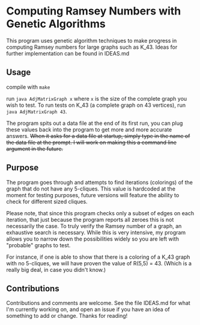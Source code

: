 Computing Ramsey Numbers with Genetic Algorithms
==============

This program uses genetic algorithm techniques to make progress in computing Ramsey numbers for large graphs such as K_43. Ideas for further implementation can be found in IDEAS.md

Usage
---------
compile with `make`

run `java AdjMatrixGraph x` where `x` is the size of the complete graph you wish to test. To run tests on K_43 (a complete graph on 43 vertices), run `java AdjMatrixGraph 43`.

The program spits out a data file at the end of its first run, you can plug these values back into the program to get more and more accurate answers. ~~When it asks for a data file at startup, simply type in the name of the data file at the prompt. I will work on making this a command line argument in the future.~~ 

Purpose
-------

The program goes through and attempts to find iterations (colorings) of the graph that do not have any 5-cliques. This value is hardcoded at the moment for testing purposes, future versions will feature the ability to check for different sized cliques. 

Please note, that since this program checks only a subset of edges on each iteration, that just because the program reports all zeroes this is not necessarily the case. To truly verify the Ramsey number of a graph, an exhaustive search is necessary. While this is very intensive, my program allows you to narrow down the possibilities widely so you are left with "probable" graphs to test.

For instance, if one is able to show that there is a coloring of a K_43 graph with no 5-cliques, we will have proven the value of R(5,5) = 43. (Which is a really big deal, in case you didn't know.)

Contributions
-------------

Contributions and comments are welcome. See the file IDEAS.md for what I'm currently working on, and open an issue if you have an idea of something to add or change. Thanks for reading!
